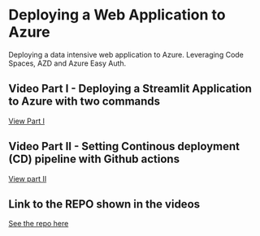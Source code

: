 # Deploying a Web Application to Azure 

Deploying a data intensive web application to Azure.
Leveraging Code Spaces, AZD and Azure Easy Auth.

## Video Part I - Deploying a Streamlit Application to Azure with two commands

[View Part I](https://youtu.be/5LVubv9RWmQ)

## Video Part II - Setting Continous deployment (CD) pipeline with Github actions

[View part II](https://www.youtube.com/watch?v=ny7mVz0Yy5k)

## Link to the REPO shown in the videos

[See the repo here](https://github.com/MiguelElGallo/simple-streamlit-azd)
